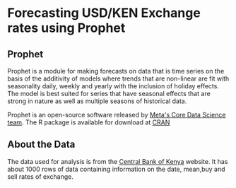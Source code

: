 # Forecasting USD/KEN Exchange rates using Prophet

## Prophet
Prophet is a module for making forecasts on data that is time series on the basis of the additivity of models where trends that are non-linear are fit with
seasonality daily, weekly and yearly with the inclusion of holiday effects. The model is best suited for series that have seasonal effects that are strong in
nature as well as multiple seasons of historical data.

Prophet is an open-source software released by [Meta's Core Data Science team](https://research.facebook.com/research-areas/data-science/). The R package is available
for download at [CRAN](https://cran.r-project.org/web/packages/prophet/index.html)

## About the Data
The data used for analysis is from the [Central Bank of Kenya](https://www.centralbank.go.ke/rates/forex-exchange-rates/) website. It has about 1000 rows of data 
containing information on the date, mean,buy and sell rates of exchange.
